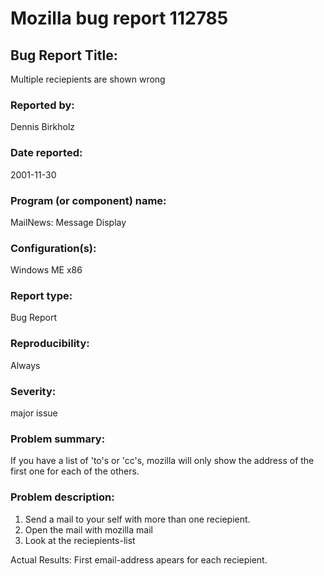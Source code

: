 # Mozilla bug report 112785

## Bug Report Title: 
Multiple reciepients are shown wrong
<!-- About 3 to 10 words making clear what your bug report is about. -->
### Reported by:
Dennis Birkholz
<!-- The bug reporter’s name and contact information. -->
### Date reported:
2001-11-30
<!-- The date when this bug report is filed. -->
### Program (or component) name:
MailNews: Message Display
<!-- Which program/component has issue? -->
### Configuration(s):
Windows ME x86
<!-- The hardware and software configurations under which the bug was found and replicated. -->
### Report type:
Bug Report
<!-- Is this a bug (e.g., coding error, design issue or documentation mismatch) or feature enhancement? -->
### Reproducibility:
Always
<!-- Yes / no / sometimes / unknown. For no/sometimes, provide as much information as you can. -->
### Severity:
major issue
<!-- Is this a major issue or a minor issue? -->
### Problem summary:
If you have a list of 'to's or 'cc's, mozilla will only show the address of the 
first one for each of the others.

<!-- A short summary of the problem -->
### Problem description:
1. Send a mail to your self with more than one reciepient.
2. Open the mail with mozilla mail
3. Look at the reciepients-list

Actual Results:  First email-address apears for each reciepient.

<!--
### Things to consider in a bug report
- Is the summary short (about 50-70 characters) and descriptive?
- Can a developer understand the bug report? Is there sufficient detail to envision what the
program did in response? Is it clear what the failure was?
- Is it obvious where to start (what state to bring the program to) to replicate the bug?
- Is it obvious what files to use (if any)? Is it obvious what you would type?
- Is the replication sequence provided as a numbered set of steps, which tell developer exactly
what to do and, when useful, what developer will see?
- Does your bug report include unnecessary information, personal opinions or anecdotes that seem
out of place?
- Is the bug report too long? Too short? Does it have a lot of unnecessary steps?
- Can you replicate the bug by following your steps?
- Can developer get lost or wonder whether you had done a step correctly? Would additional
feedback, e.g. “the program will respond like this ...”, have helped?
- Does configuration or environment change have an effect on bug reproduction? 
-->
